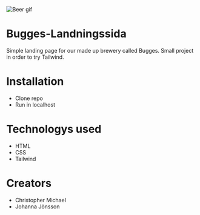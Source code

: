 ![Beer gif](https://media1.giphy.com/media/6S9cWuMVtjfPz1GYqK/giphy.gif?cid=ecf05e47nnct7o2zgr4aw1h25uj7zee4mdevk6rz1npx0tk3&rid=giphy.gif&ct=g)

# Bugges-Landningssida

Simple landing page for our made up brewery called Bugges. Small project in order to try Tailwind.

# Installation

- Clone repo
- Run in localhost

# Technologys used

- HTML
- CSS
- Tailwind

# Creators

- Christopher Michael
- Johanna Jönsson
